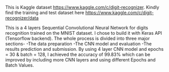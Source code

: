 This is Kaggle dataset https://www.kaggle.com/c/digit-recognizer. 
Kindly find the training and test dataset here https://www.kaggle.com/c/digit-recognizer/data

This is a 4 layers Sequential Convolutional Neural Network for digits recognition trained on the MNIST dataset. I chose to build it with Keras API (Tensorflow backend). The whole process is divided into three major sections-
-The data preparation
-The CNN model and evaluation
-The results prediction and submission.
By using 4 layer CNN model and epochs = 30 & batch = 128, I achieved the accuracy of 99.83% which can be improved by including more CNN layers and using different Epochs and Batch Values.
